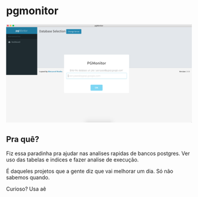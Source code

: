 # pgmonitor
![First look](https://github.com/elderdosantos/pgmonitor/blob/master/shots/shot.png?raw=true)

## Pra quê?

Fiz essa paradinha pra ajudar nas analises rapidas de bancos postgres.
Ver uso das tabelas e indices e fazer analise de execução.

É daqueles projetos que a gente diz que vai melhorar um dia. Só não sabemos quando.

Curioso? Usa aê
